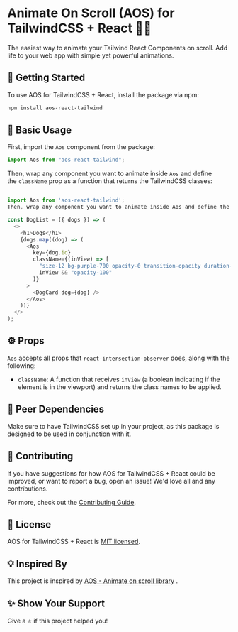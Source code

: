 # Animate On Scroll (AOS) for TailwindCSS + React 🎨📜

The easiest way to animate your Tailwind React Components on scroll. Add life to your web app with simple yet powerful animations.

## 🚀 Getting Started

To use AOS for TailwindCSS + React, install the package via npm:

```bash
npm install aos-react-tailwind
```

## 📖 Basic Usage

First, import the `Aos` component from the package:

```typescript
import Aos from "aos-react-tailwind";
```

Then, wrap any component you want to animate inside `Aos` and define the `className` prop as a function that returns the TailwindCSS classes:

```javascript

```

```typescript
import Aos from 'aos-react-tailwind';
Then, wrap any component you want to animate inside Aos and define the className prop as a function that returns the TailwindCSS classes:

const DogList = ({ dogs }) => (
  <>
    <h1>Dogs</h1>
    {dogs.map((dog) => (
      <Aos
        key={dog.id}
        className={(inView) => [
          "size-12 bg-purple-700 opacity-0 transition-opacity duration-500",
          inView && "opacity-100"
        ]}
      >
        <DogCard dog={dog} />
      </Aos>
    ))}
  </>
);
```

## ⚙️ Props

`Aos` accepts all props that `react-intersection-observer` does, along with the following:

- `className`: A function that receives `inView` (a boolean indicating if the element is in the viewport) and returns the class names to be applied.

## 🤝 Peer Dependencies

Make sure to have TailwindCSS set up in your project, as this package is designed to be used in conjunction with it.

## 🔧 Contributing

If you have suggestions for how AOS for TailwindCSS + React could be improved, or want to report a bug, open an issue! We'd love all and any contributions.

For more, check out the [Contributing Guide](https://aibr.vercel.app/CONTRIBUTING.md).

## 📄 License

AOS for TailwindCSS + React is [MIT licensed](https://aibr.vercel.app/LICENSE).

## 💡 Inspired By

This project is inspired by [AOS - Animate on scroll library](https://github.com/michalsnik/aos) .

## ✨ Show Your Support

Give a ⭐️ if this project helped you!
